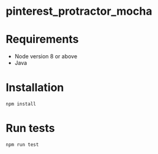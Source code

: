 # pinterest_protractor_mocha

# Requirements

+ Node version 8 or above
+ Java

# Installation
```
npm install
```
# Run tests
```
npm run test
```